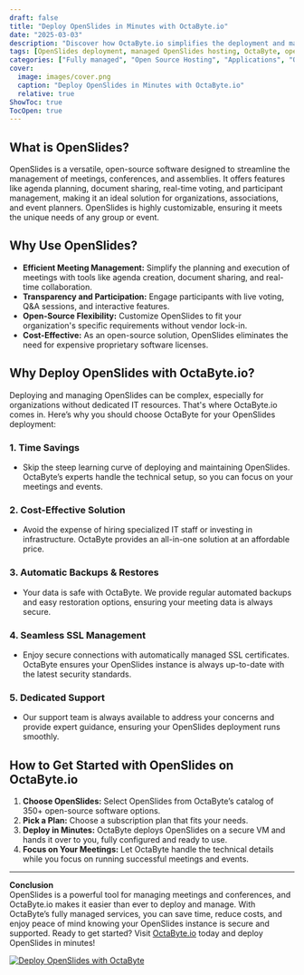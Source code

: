 ```yaml
---
draft: false
title: "Deploy OpenSlides in Minutes with OctaByte.io"
date: "2025-03-03"
description: "Discover how OctaByte.io simplifies the deployment and management of OpenSlides, a powerful open-source tool for managing meetings and conferences. Save time, reduce costs, and enjoy seamless technical support with OctaByte's fully managed services."
tags: [OpenSlides deployment, managed OpenSlides hosting, OctaByte, open-source meeting software, automated SSL management, cost-effective OpenSlides, OpenSlides support, OpenSlides backups, secure OpenSlides hosting]
categories: ["Fully managed", "Open Source Hosting", "Applications", "Others", "OpenSlides"]
cover:
  image: images/cover.png
  caption: "Deploy OpenSlides in Minutes with OctaByte.io"
  relative: true
ShowToc: true
TocOpen: true
---
```



## What is OpenSlides?

OpenSlides is a versatile, open-source software designed to streamline the management of meetings, conferences, and assemblies. It offers features like agenda planning, document sharing, real-time voting, and participant management, making it an ideal solution for organizations, associations, and event planners. OpenSlides is highly customizable, ensuring it meets the unique needs of any group or event.

## Why Use OpenSlides?

- **Efficient Meeting Management:** Simplify the planning and execution of meetings with tools like agenda creation, document sharing, and real-time collaboration.
- **Transparency and Participation:** Engage participants with live voting, Q&A sessions, and interactive features.
- **Open-Source Flexibility:** Customize OpenSlides to fit your organization's specific requirements without vendor lock-in.
- **Cost-Effective:** As an open-source solution, OpenSlides eliminates the need for expensive proprietary software licenses.

## Why Deploy OpenSlides with OctaByte.io?

Deploying and managing OpenSlides can be complex, especially for organizations without dedicated IT resources. That's where OctaByte.io comes in. Here’s why you should choose OctaByte for your OpenSlides deployment:

### 1. **Time Savings**
   - Skip the steep learning curve of deploying and maintaining OpenSlides. OctaByte’s experts handle the technical setup, so you can focus on your meetings and events.

### 2. **Cost-Effective Solution**
   - Avoid the expense of hiring specialized IT staff or investing in infrastructure. OctaByte provides an all-in-one solution at an affordable price.

### 3. **Automatic Backups & Restores**
   - Your data is safe with OctaByte. We provide regular automated backups and easy restoration options, ensuring your meeting data is always secure.

### 4. **Seamless SSL Management**
   - Enjoy secure connections with automatically managed SSL certificates. OctaByte ensures your OpenSlides instance is always up-to-date with the latest security standards.

### 5. **Dedicated Support**
   - Our support team is always available to address your concerns and provide expert guidance, ensuring your OpenSlides deployment runs smoothly.

## How to Get Started with OpenSlides on OctaByte.io

1. **Choose OpenSlides:** Select OpenSlides from OctaByte’s catalog of 350+ open-source software options.
2. **Pick a Plan:** Choose a subscription plan that fits your needs.
3. **Deploy in Minutes:** OctaByte deploys OpenSlides on a secure VM and hands it over to you, fully configured and ready to use.
4. **Focus on Your Meetings:** Let OctaByte handle the technical details while you focus on running successful meetings and events.

---

**Conclusion**  
OpenSlides is a powerful tool for managing meetings and conferences, and OctaByte.io makes it easier than ever to deploy and manage. With OctaByte’s fully managed services, you can save time, reduce costs, and enjoy peace of mind knowing your OpenSlides instance is secure and supported. Ready to get started? Visit [OctaByte.io](https://octabyte.io) today and deploy OpenSlides in minutes!

[![Deploy OpenSlides with OctaByte](/images/deploy-on-octabyte.png)](https://octabyte.io/fully-managed-open-source-services/applications/others/openslides)